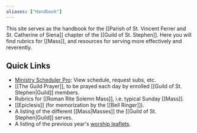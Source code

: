 ```yaml
---
aliases: ["Handbook"]
---
```

This site serves as the handbook for the [[Parish of St. Vincent Ferrer and St. Catherine of Siena]] chapter of the [[Guild of St. Stephen]]. Here you will find rubrics for [[Mass]], and resources for serving more effectively and reverently.

## Quick Links
- [Ministry Scheduler Pro](https://secure.rotundasoftware.com/30/web-terminal/login/SVF): View schedule, request subs, etc.
- [[The Guild Prayer]], to be prayed each day by enrolled [[Guild of St. Stephen|Guild]] members.
- Rubrics for [[Roman Rite Solemn Mass]], i.e. typical Sunday [[Mass]].
- [[Epiclesis]] (for memorization by the [[Bell Ringer]]).
- A listing of the different [[Mass|Masses]] the [[Guild of St. Stephen|Guild]] serves.
- A listing of the previous year's [worship leaflets](https://svsc.info/worship-leaflets/).

